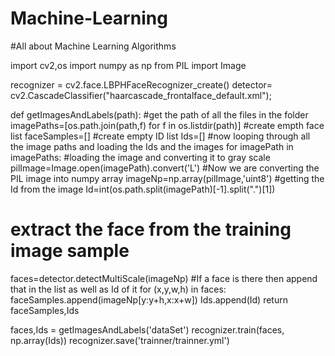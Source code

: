 # Machine-Learning
#All about Machine Learning Algorithms


import cv2,os
import numpy as np
from PIL import Image

recognizer = cv2.face.LBPHFaceRecognizer_create()
detector= cv2.CascadeClassifier("haarcascade_frontalface_default.xml");

def getImagesAndLabels(path):
#get the path of all the files in the folder
imagePaths=[os.path.join(path,f) for f in os.listdir(path)]
#create empth face list
faceSamples=[]
#create empty ID list
Ids=[]
#now looping through all the image paths and loading the Ids and the images
for imagePath in imagePaths:
#loading the image and converting it to gray scale
pilImage=Image.open(imagePath).convert('L')
#Now we are converting the PIL image into numpy array
imageNp=np.array(pilImage,'uint8')
#getting the Id from the image
Id=int(os.path.split(imagePath)[-1].split(".")[1])
# extract the face from the training image sample
faces=detector.detectMultiScale(imageNp)
#If a face is there then append that in the list as well as Id of it
for (x,y,w,h) in faces:
faceSamples.append(imageNp[y:y+h,x:x+w])
Ids.append(Id)
return faceSamples,Ids

faces,Ids = getImagesAndLabels('dataSet')
recognizer.train(faces, np.array(Ids))
recognizer.save('trainner/trainner.yml')
